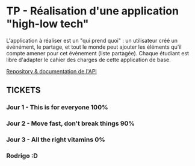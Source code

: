 # TP - Réalisation d'une application "high-low tech"

L'application à réaliser est un "qui prend quoi" : un utilisateur créé un événément, le partage, et tout le monde peut ajouter les éléments qu'il compte amener pour cet événement (liste partagée). Chaque étudiant est libre d'adapter le cahier des charges de cette application de base.

[Repository & documentation de l'API](https://github.com/bcalou/quiprendquoi-api)

## TICKETS

### Jour 1 - This is for everyone 100%
### Jour 2 - Move fast, don't break things 90%
### Jour 3 - All the right vitamins 0%


### Rodrigo :D